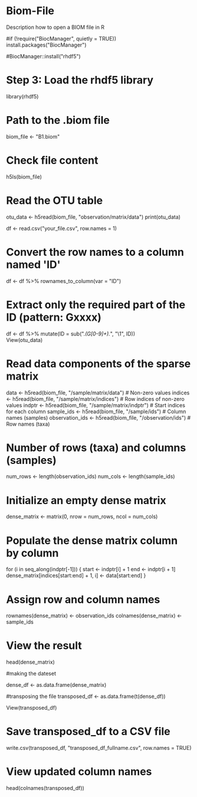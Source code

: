 # Biom-File
Description how to open a BIOM file in R

#if (!require("BiocManager", quietly = TRUE))
  install.packages("BiocManager")

#BiocManager::install("rhdf5")

# Step 3: Load the rhdf5 library
library(rhdf5)

# Path to the .biom file
biom_file <- "B1.biom"

# Check file content
h5ls(biom_file)

# Read the OTU table
otu_data <- h5read(biom_file, "observation/matrix/data")
 print(otu_data)

 df <- read.csv("your_file.csv", row.names = 1)
 
 # Convert the row names to a column named 'ID'
 df <- df %>%
   rownames_to_column(var = "ID")
 
 # Extract only the required part of the ID (pattern: Gxxxx)
 df <- df %>%
   mutate(ID = sub(".*(G[0-9]+).*", "\\1", ID))  
 View(otu_data)
 
 # Read data components of the sparse matrix
 data <- h5read(biom_file, "/sample/matrix/data")  # Non-zero values
 indices <- h5read(biom_file, "/sample/matrix/indices")  # Row indices of non-zero values
 indptr <- h5read(biom_file, "/sample/matrix/indptr")  # Start indices for each column
 sample_ids <- h5read(biom_file, "/sample/ids")  # Column names (samples)
 observation_ids <- h5read(biom_file, "/observation/ids")  # Row names (taxa)
 
 # Number of rows (taxa) and columns (samples)
 num_rows <- length(observation_ids)
 num_cols <- length(sample_ids)
 
 # Initialize an empty dense matrix
 dense_matrix <- matrix(0, nrow = num_rows, ncol = num_cols)
 
 # Populate the dense matrix column by column
 for (i in seq_along(indptr[-1])) {
   start <- indptr[i] + 1
   end <- indptr[i + 1]
   dense_matrix[indices[start:end] + 1, i] <- data[start:end]
 }
 
 # Assign row and column names
 rownames(dense_matrix) <- observation_ids
 colnames(dense_matrix) <- sample_ids
 
 # View the result
 head(dense_matrix)
 
 #making the dateset
   
 dense_df <- as.data.frame(dense_matrix)
 
#transposing the file
 transposed_df <- as.data.frame(t(dense_df))
   
  View(transposed_df)
  # Save transposed_df to a CSV file
  write.csv(transposed_df, "transposed_df_fullname.csv", row.names = TRUE)
  
  # View updated column names
  head(colnames(transposed_df))
  
